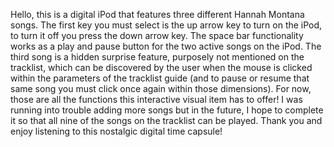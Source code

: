 Hello, this is a digital iPod that features three different Hannah Montana songs. The first key you must select is the up arrow key to turn on the iPod, to turn it off you press the down arrow key. The space bar functionality works as a play and pause button for the two active songs on the iPod. The third song is a hidden surprise feature, purposely not mentioned on the tracklist, which can be discovered by the user when the mouse is clicked within the parameters of the tracklist guide (and to pause or resume that same song you must click once again within those dimensions). For now, those are all the functions this interactive visual item has to offer! I was running into trouble adding more songs but in the future, I hope to complete it so that all nine of the songs on the tracklist can be played. Thank you and enjoy listening to this nostalgic digital time capsule!